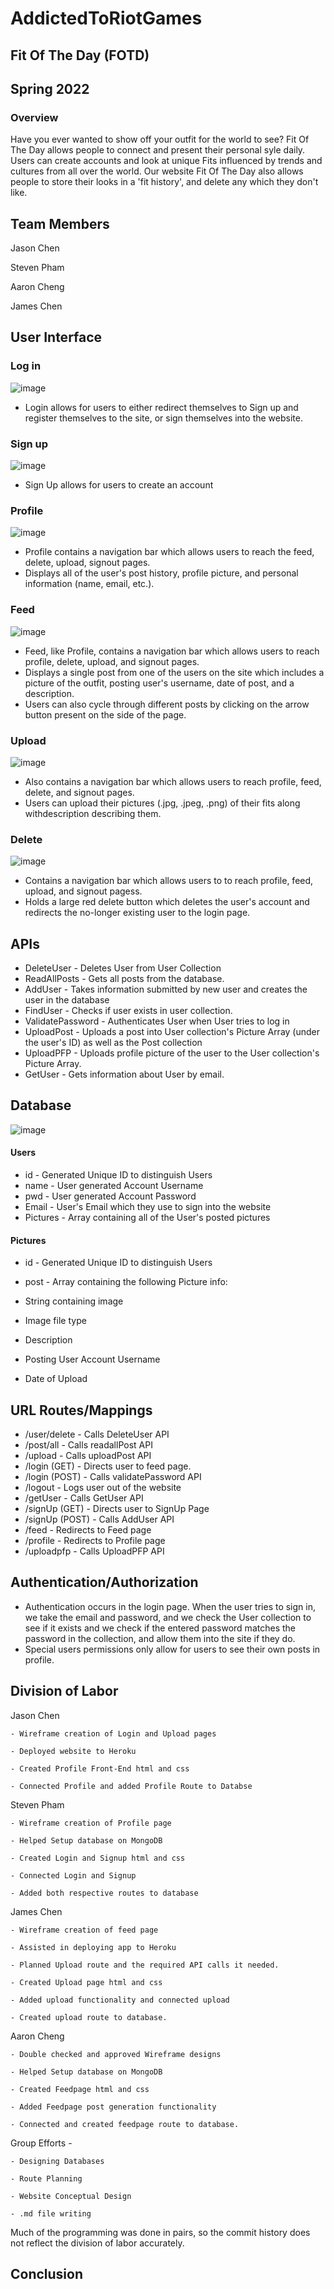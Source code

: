 
# AddictedToRiotGames
## Fit Of The Day (FOTD)
## Spring 2022

### Overview

Have you ever wanted to show off your outfit for the world to see? Fit Of The Day allows people to connect and present their personal syle daily. 
Users can create accounts and look at unique Fits influenced by trends and cultures from  all over the world. Our website Fit Of The Day also allows people to store their looks in a 'fit history', and delete any which they don't like.

## Team Members

Jason Chen

Steven Pham

Aaron Cheng

James Chen

## User Interface

### Log in 
![image](https://user-images.githubusercontent.com/74626828/167264553-6f353e1c-cf54-4933-b937-c88994a825c8.png)
- Login allows for users to either redirect themselves to Sign up and register themselves to the site, or sign themselves into the website.

### Sign up
![image](https://user-images.githubusercontent.com/74626828/167264664-add7fe83-1c98-443d-83e7-974e26ae56ad.png)
- Sign Up allows for users to create an account
### Profile
![image](https://user-images.githubusercontent.com/74626828/167264702-d59bcc90-194d-4435-930e-cf7821b55f63.png)
- Profile contains a navigation bar which allows users to reach the feed, delete, upload, signout pages.
- Displays all of the user's post history, profile picture, and personal information (name, email, etc.).
### Feed
![image](https://user-images.githubusercontent.com/74626828/167264736-120b477c-c70d-4b19-8a15-f7b4bde17e54.png)
- Feed, like Profile, contains a navigation bar which allows users to reach profile, delete, upload, and signout pages.
- Displays a single post from one of the users on the site which includes a picture of the outfit, posting user's username, date of post, and a description. 
- Users can also cycle through different posts by clicking on the arrow button present on the side of the page.
### Upload
![image](https://user-images.githubusercontent.com/74626828/167264760-94cb80ad-6bcd-4446-bb20-bf94c54571d2.png)
 - Also contains a navigation bar which allows users to reach profile, feed, delete, and signout pages.
 - Users can upload their pictures (.jpg, .jpeg, .png) of their fits along withdescription describing them.
### Delete
![image](https://user-images.githubusercontent.com/74626828/167264775-059bd3e0-5e2c-4921-819e-6276b7cf71fa.png)
- Contains a navigation bar which allows users to to reach profile, feed, upload, and signout pagess.
- Holds a large red delete button which deletes the user's account and redirects the no-longer existing user to the login page.


## APIs
- DeleteUser - Deletes User from User Collection
- ReadAllPosts - Gets all posts from the database.
- AddUser - Takes information submitted by new user and creates the user in the database
- FindUser - Checks if user exists in user collection.
- ValidatePassword - Authenticates User when User tries to log in
- UploadPost - Uploads a post into User collection's Picture Array (under the user's ID) as well as the Post collection
- UploadPFP - Uploads profile picture of the user to the User collection's Picture Array.
- GetUser - Gets information about User by email.

## Database

![image](https://user-images.githubusercontent.com/74626828/167241673-cfd322ec-87ce-4b2f-b954-364cdf1c7e4f.png)
#### Users
- id - Generated Unique ID to distinguish Users
- name - User generated Account Username
- pwd - User generated Account Password
- Email - User's Email which they use to sign into the website
- Pictures - Array containing all of the User's posted pictures

#### Pictures
- id - Generated Unique ID to distinguish Users
- post - Array containing the following Picture info:

- String containing image 
- Image file type
- Description 
- Posting User Account Username
- Date of Upload

## URL Routes/Mappings

- /user/delete - Calls DeleteUser API
- /post/all - Calls readallPost API
- /upload - Calls uploadPost API
- /login (GET) - Directs user to feed page.
 - /login (POST) - Calls validatePassword API
- /logout - Logs user out of the website
- /getUser - Calls GetUser API
- /signUp (GET) - Directs user to SignUp Page
- /signUp (POST) - Calls AddUser API
- /feed - Redirects to Feed page
- /profile - Redirects to Profile page
- /uploadpfp - Calls UploadPFP API

## Authentication/Authorization
 - Authentication occurs in the login page. When the user tries to sign in, we take the email and password, and we check the User collection to see if it exists and
   we check if the entered password matches the password in the collection, and allow them into the site if they do.
 - Special users permissions only allow for users to see their own posts in profile.
## Division of Labor

Jason Chen 


    - Wireframe creation of Login and Upload pages

    - Deployed website to Heroku 
    
    - Created Profile Front-End html and css
    
    - Connected Profile and added Profile Route to Databse


Steven Pham 

    - Wireframe creation of Profile page

    - Helped Setup database on MongoDB 
    
    - Created Login and Signup html and css
    
    - Connected Login and Signup 
    
    - Added both respective routes to database

James Chen 

    - Wireframe creation of feed page
    
    - Assisted in deploying app to Heroku
    
    - Planned Upload route and the required API calls it needed.
    
    - Created Upload page html and css
    
    - Added upload functionality and connected upload
    
    - Created upload route to database.  

Aaron Cheng 
    
    - Double checked and approved Wireframe designs

    - Helped Setup database on MongoDB
    
    - Created Feedpage html and css
    
    - Added Feedpage post generation functionality 
    
    - Connected and created feedpage route to database.
    
Group Efforts -

    - Designing Databases
    
    - Route Planning
    
    - Website Conceptual Design
    
    - .md file writing

Much of the programming was done in pairs, so the commit history does not reflect the division of labor accurately.
    
## Conclusion



